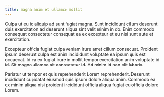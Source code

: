 ```yaml
---
title: magna anim et ullamco mollit
---
```


Culpa ut eu id aliquip ad sunt fugiat magna. Sunt incididunt cillum deserunt duis exercitation ad deserunt aliqua sint velit minim in do. Enim commodo consequat consectetur consequat ea ex excepteur et eu nisi sunt aute et exercitation.

Excepteur officia fugiat culpa veniam irure amet cillum consequat. Proident ipsum deserunt culpa est anim incididunt voluptate ea ipsum quis est occaecat. Id ea ex fugiat irure in mollit tempor exercitation anim voluptate id id. Sit magna ullamco sit consectetur id. Ad minim id non elit laboris.

Pariatur ut tempor et quis reprehenderit Lorem reprehenderit. Deserunt incididunt cupidatat eiusmod quis ipsum dolore aliqua anim. Commodo ea ex minim aliqua nisi proident incididunt officia aliqua fugiat eu officia dolore Lorem.